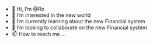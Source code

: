 - 👋 Hi, I’m @Ro
- 👀 I’m interested in the new world 
- 🌱 I’m currently learning about the new Financial system 
- 💞️ I’m looking to collaborate on the new Financial system 
- 📫 How to reach me ...

<!---
Roiamro/Roiamro is a ✨ special ✨ repository because its `README.md` (this file) appears on your GitHub profile.
You can click the Preview link to take a look at your changes.
--->
